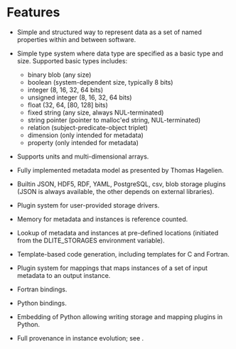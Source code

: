 # Features

- Simple and structured way to represent data as a set of named properties within and between software.
- Simple type system where data type are specified as a basic type and size.
  Supported basic types includes:

  - binary blob (any size)
  - boolean (system-dependent size, typically 8 bits)
  - integer (8, 16, 32, 64 bits)
  - unsigned integer (8, 16, 32, 64 bits)
  - float (32, 64, [80, 128] bits)
  - fixed string (any size, always NUL-terminated)
  - string pointer (pointer to malloc'ed string, NUL-terminated)
  - relation (subject-predicate-object triplet)
  - dimension (only intended for metadata)
  - property (only intended for metadata)

- Supports units and multi-dimensional arrays.
- Fully implemented metadata model as presented by Thomas Hagelien.
- Builtin JSON, HDF5, RDF, YAML, PostgreSQL, csv, blob storage plugins (JSON is always available, the other depends on external libraries).
- Plugin system for user-provided storage drivers.
- Memory for metadata and instances is reference counted.
- Lookup of metadata and instances at pre-defined locations (initiated from the DLITE_STORAGES environment variable).
- Template-based code generation, including templates for C and Fortran.
- Plugin system for mappings that maps instances of a set of input metadata to an output instance.
- Fortran bindings.
- Python bindings.
- Embedding of Python allowing writing storage and mapping plugins in Python.
- Full provenance in instance evolution; see [](../user_guide/transactions.md).
